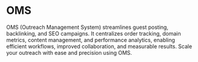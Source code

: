 # OMS
OMS (Outreach Management System) streamlines guest posting, backlinking, and SEO campaigns. It centralizes order tracking, domain metrics, content management, and performance analytics, enabling efficient workflows, improved collaboration, and measurable results. Scale your outreach with ease and precision using OMS.
